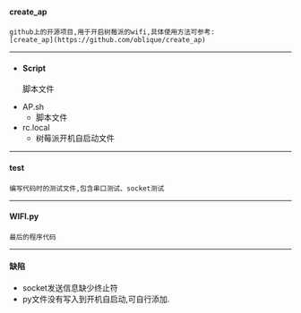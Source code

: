 #### create_ap
    github上的开源项目,用于开启树莓派的wifi,具体使用方法可参考:
    [create_ap](https://github.com/oblique/create_ap)
- - - 
+ #### Script
    脚本文件
 - AP.sh
    * 脚本文件
 - rc.local
    * 树莓派开机自启动文件
- - -
#### test
    编写代码时的测试文件,包含串口测试、socket测试
- - - 
#### WIFI.py
    最后的程序代码
- - -
#### 缺陷
 - socket发送信息缺少终止符
 - py文件没有写入到开机自启动,可自行添加.